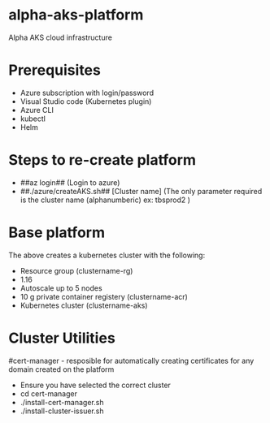 # alpha-aks-platform
Alpha AKS cloud infrastructure

# Prerequisites
- Azure subscription with login/password
- Visual Studio code (Kubernetes plugin)
- Azure CLI
- kubectl
- Helm

# Steps to re-create platform
- ##az login## (Login to azure)
- ##./azure/createAKS.sh## [Cluster name] (The only parameter required is the cluster name (alphanumberic) ex: tbsprod2 )

# Base platform
The above creates a kubernetes cluster with the following: 
- Resource group (clustername-rg)
- 1.16
- Autoscale up to 5 nodes
- 10 g private container registery (clustername-acr)
- Kubernetes cluster (clustername-aks)

# Cluster Utilities

#cert-manager - resposible for automatically creating certificates for any domain created on the platform
- Ensure you have selected the correct cluster
- cd cert-manager
- ./install-cert-manager.sh
- ./install-cluster-issuer.sh

